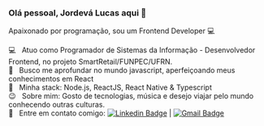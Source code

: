 ### Olá pessoal, Jordevá Lucas aqui 👋

Apaixonado por programação, sou um Frontend Developer :computer:

:computer: &nbsp; Atuo como Programador de Sistemas da Informação - Desenvolvedor Frontend, no projeto SmartRetail/FUNPEC/UFRN.
<br/> :yellow_heart: &nbsp; Busco me aprofundar no mundo javascript, aperfeiçoando meus conhecimentos em React
<br/> :rocket: &nbsp; Minha stack: Node.js, ReactJS, React Native & Typescript
<br/> :wink: &nbsp; Sobre mim: Gosto de tecnologias, música e desejo viajar pelo mundo conhecendo outras culturas.
 <br/> :email: &nbsp; Entre em contato comigo: [![Linkedin Badge](https://img.shields.io/badge/-jordelucas-blue?style=flat-square&logo=Linkedin&logoColor=white&link=https://www.linkedin.com/in/jordelucas/)](https://www.linkedin.com/in/jordelucas/) 
| 
[![Gmail Badge](https://img.shields.io/badge/-jordevalucas@gmail.com-c14438?style=flat-square&logo=Gmail&logoColor=white&link=mailto:jordevalucas@gmail.com)](mailto:jordevalucas@gmail.com)
